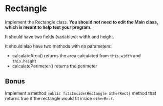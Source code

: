 # Rectangle
Implement the Rectangle class. **You should not need to edit the Main class, which is meant to help test your program.**

It should have two fields (variables): width and height.

It should also have two methods with no parameters:
* calculateArea() returns the area calculated from `this.width` and `this.height`
* calculatePerimeter() returns the perimeter

## Bonus
Implement a method `public fitsInside(Rectangle otherRect)` method that returns true if the rectangle would fit inside `otherRect`.